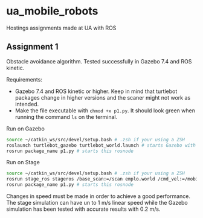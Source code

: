 # ua_mobile_robots
Hostings assignments made at UA with ROS

## Assignment 1
Obstacle avoidance algorithm.
Tested successfully in Gazebo 7.4 and ROS kinetic.

Requirements:
- Gazebo 7.4 and ROS kinetic or higher. Keep in mind that turtlebot packages change in higher versions and the scaner might not work as intended.
- Make the file executable with ``chmod +x p1.py``. It should look green when running the command ``ls`` on the terminal.

Run on Gazebo
```bash
source ~/catkin_ws/src/devel/setup.bash # .zsh if your using a ZSH
roslaunch turtlebot_gazebo turtlebot_world.launch # starts Gazebo with turtlebot
rosrun package_name p1.py # starts this rosnode
```

Run on Stage
```bash
source ~/catkin_ws/src/devel/setup.bash # .zsh if your using a ZSH
rosrun stage_ros stageros /base_scan:=/scan emplo.world /cmd_vel:=/mobile_base/commands/velocity ejemplo.world
rosrun package_name p1.py # starts this rosnode
```

Changes in speed must be made in order to achieve a good performance. The stage simulation can have un to 1 m/s linear speed while the Gazebo simulation has been tested with accurate results with 0.2 m/s.
